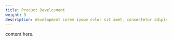 ```yaml
---
title: Product Development
weight: 3
description: development Lorem ipsum dolor sit amet, consectetur adipiscing elit. Donec et lorem sed quam porta rhoncus.
---
```


content here.
